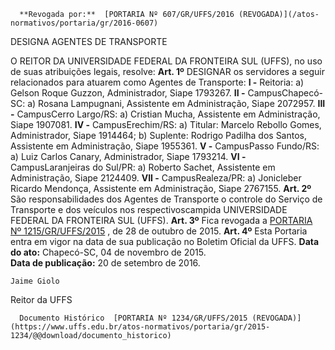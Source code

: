       **Revogada por:**  [PORTARIA Nº 607/GR/UFFS/2016 (REVOGADA)](/atos-normativos/portaria/gr/2016-0607) 

   DESIGNA AGENTES DE TRANSPORTE  

 O REITOR DA UNIVERSIDADE FEDERAL DA FRONTEIRA SUL (UFFS), no uso de suas atribuições legais, resolve:   **Art. 1º** DESIGNAR os servidores a seguir relacionados para atuarem como Agentes de Transporte: **I -** Reitoria: a) Gelson Roque Guzzon, Administrador, Siape 1793267. **II -** CampusChapecó-SC: a) Rosana Lampugnani, Assistente em Administração, Siape 2072957. **III -** CampusCerro Largo/RS: a) Cristian Mucha, Assistente em Administração, Siape 1907081. **IV -** CampusErechim/RS: a) Titular: Marcelo Rebollo Gomes, Administrador, Siape 1914464; b) Suplente: Rodrigo Padilha dos Santos, Assistente em Administração, Siape 1955361. **V -** CampusPasso Fundo/RS: a) Luiz Carlos Canary, Administrador, Siape 1793214. **VI -** CampusLaranjeiras do Sul/PR: a) Roberto Sachet, Assistente em Administração, Siape 2124409. **VII -** CampusRealeza/PR: a) Jonicleber Ricardo Mendonça, Assistente em Administração, Siape 2767155.   **Art. 2º** São responsabilidades dos Agentes de Transporte o controle do Serviço de Transporte e dos veículos nos respectivoscampida UNIVERSIDADE FEDERAL DA FRONTEIRA SUL (UFFS).   **Art. 3º** Fica revogada a [PORTARIA Nº 1215/GR/UFFS/2015](https://www.uffs.edu.br/atos-normativos/portaria/gr/2015-1215)  , de 28 de outubro de 2015.   **Art. 4º** Esta Portaria entra em vigor na data de sua publicação no Boletim Oficial da UFFS.      **Data do ato:** Chapecó-SC, 04 de novembro de 2015.   
 **Data de publicação:**  20 de setembro de 2016. 

    Jaime Giolo   
 Reitor da UFFS 

      Documento Histórico  [PORTARIA Nº 1234/GR/UFFS/2015 (REVOGADA)](https://www.uffs.edu.br/atos-normativos/portaria/gr/2015-1234/@@download/documento_historico)     
      